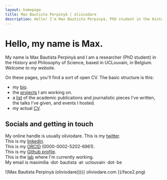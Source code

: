 ```yaml
---
layout: homepage
title: Max Bautista Perpinyà | oliviodare
description: Hello! I'm Max Bautista Perpinyà, PhD student in the History and Philosophy of Science @ UCLouvain (Belgium), working on the history of biodiversity.
---
```


# Hello, my name is Max.

My name is Max Bautista Perpinyà and I am a researcher (PhD student) in the History and Philosophy of Science, based in UCLouvain, in Belgium. *Welcome to my website*.

On these pages, you'll find a sort of open CV. The basic structure is this:
- my [bio](bio.html).
- the [projects](projects.html) I am working on.
- a [list](pubs.html) of the academic publications and journalistic pieces I've written, the talks I've given, and events I hosted.
- my actual <a href="https://oliviodare.github.io/cv/" target="_blank">CV</a>.

## Socials and getting in touch
My online handle is usually oliviodare.
This is my <a href="https://twitter.com/oliviodare" target="_blank">twitter</a>.  
This is my <a href="https://www.linkedin.com/in/max-bp/" target="_blank">linkedin</a>.  
This is my <a href="https://orcid.org/0000-0002-5202-6961" target="_blank">ORCID</a> (0000-0002-5202-6961).  
This is my <a href="https://github.com/oliviodare" target="_blank">Github profile</a>.  
This is the <a href="https://pencelab.be/" target="_blank">lab</a> where I'm currently working.   
My email is maximilia ·dot· bautista ·at· uclouvain ·dot· be

![Max Bautista Perpinyà (oliviodare)]({{ oliviodare.com }}/face2.png)
